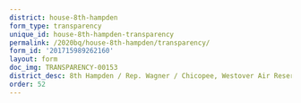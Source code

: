 ```yaml
---
district: house-8th-hampden
form_type: transparency
unique_id: house-8th-hampden-transparency
permalink: /2020bq/house-8th-hampden/transparency/
form_id: '201715989262160'
layout: form
doc_img: TRANSPARENCY-00153
district_desc: 8th Hampden / Rep. Wagner / Chicopee, Westover Air Reserve Base
order: 52
---
```


